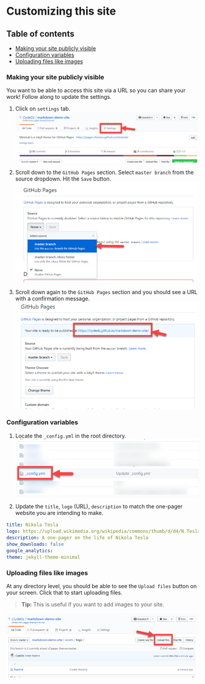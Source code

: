 # Customizing this site

## Table of contents
+ [Making your site publicly visible](#making-your-site-publicly-visible)
+ [Configuration variables](#configuration-variables)
+ [Uploading files like images](#uploading-files-like-images)

### Making your site publicly visible
You want to be able to access this site via a URL so you can share your work! Follow along to update the settings.
1. Click on `settings` tab.
![](./assets/img/Settings.png)
   
2. Scroll down to the `GitHub Pages` section. Select `master branch` from the source dropdown. Hit the `Save` button.
![](./assets/img/SetBranch.png)
    
3. Scroll down again to the `GitHub Pages` section and you should see a URL with a confirmation message. 
![](./assets/img/SaveUrl.png)

### Configuration variables

1. Locate the `_config.yml` in the root directory.
![](./assets/img/updateyml.png)

2. Update the `title`, `logo` (URL), `description` to match the one-pager website you are intending to make.

```yml
title: Nikola Tesla
logo: https://upload.wikimedia.org/wikipedia/commons/thumb/d/d4/N.Tesla.JPG/184px-N.Tesla.JPG
description: A one-pager on the life of Nikola Tesla
show_downloads: false
google_analytics:
theme: jekyll-theme-minimal
```


### Uploading files like images
At any directory level, you should be able to see the `Upload files` button on your screen. Click that to start uploading files. 

> **Tip:** This is useful if you want to add images to your site. 

![](./assets/img/uploadfiles.png)
